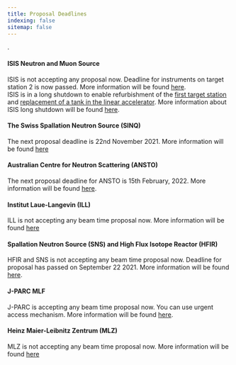 ```yaml
---
title: Proposal Deadlines
indexing: false
sitemap: false
---
```


.

#### ISIS Neutron and Muon Source
ISIS is not accepting any proposal now. Deadline for instruments on target station 2 is now passed. More information will be found [here](https://www.isis.stfc.ac.uk/Pages/Apply-for-beamtime.aspx).\
ISIS is in a long shutdown to enable refurbishment of the [first target station](https://www.isis.stfc.ac.uk/Pages/Target-Station-1.aspx) and [replacement of a tank in the linear accelerator](https://www.isis.stfc.ac.uk/Pages/TH_LinacTank4_beadpull.aspx). More information about ISIS long shutdown will be found [here](https://www.isis.stfc.ac.uk/Pages/For-Users.aspx).

#### The Swiss Spallation Neutron Source (SINQ)
The next proposal deadline is 22nd November 2021. More information will be found [here](https://www.psi.ch/en/sinq)

#### Australian Centre for Neutron Scattering (ANSTO)
The next proposal deadline for ANSTO is 15th February, 2022. More information will be found [here](https://www.ansto.gov.au/our-facilities/australian-centre-for-neutron-scattering/call-for-proposals).

#### Institut Laue-Langevin (ILL)
ILL is not accepting any beam time proposal now. More information will be found [here](https://www.ill.eu/users/applying-for-beamtime/proposal-submission)

#### Spallation Neutron Source (SNS) and High Flux Isotope Reactor (HFIR)
HFIR and SNS is not accepting any beam time proposal now. Deadline for proposal has passed on September 22 2021. More information will be found [here](https://neutrons.ornl.gov/users/proposal-calls).

#### J-PARC MLF
J-PARC is accepting any beam time proposal now. You can use urgent access mechanism. More information will be found [here](https://mlfinfo.jp/en/user/proposals/#short-term).

#### Heinz Maier-Leibnitz Zentrum (MLZ)
MLZ is not accepting any beam time proposal now. More information will be found [here](https://mlz-garching.de/user-office)




